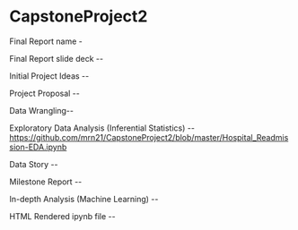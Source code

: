 # CapstoneProject2

Final Report name - 

Final Report slide deck -- 

Initial Project Ideas -- 

Project Proposal --

Data Wrangling-- 

Exploratory Data Analysis (Inferential Statistics) -- https://github.com/mrn21/CapstoneProject2/blob/master/Hospital_Readmission-EDA.ipynb

Data Story -- 

Milestone Report --

In-depth Analysis (Machine Learning) -- 



HTML Rendered ipynb file -- 
